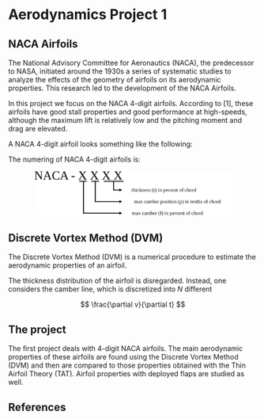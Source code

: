 # Aerodynamics Project 1

## NACA Airfoils

The National Advisory Committee for Aeronautics (NACA), the predecessor to NASA, initiated around the 1930s a series of systematic studies to analyze the effects of the geometry of airfoils on its aerodynamic properties. This research led to the development of the NACA Airfoils.

In this project we focus on the NACA 4-digit airfoils. According to [1], these airfoils have good stall properties and good performance at high-speeds, although the maximum lift is relatively low and the pitching moment and drag are elevated.

A NACA 4-digit airfoil looks something like the following:

The numering of NACA 4-digit airfoils is:

<p align="center">
  <img src="./readme_images/naca_numbering.svg", width=400/>
</P>


## Discrete Vortex Method (DVM)

The Discrete Vortex Method (DVM) is a numerical procedure to estimate the aerodynamic properties of an airfoil. 

The thickness distribution of the airfoil is disregarded. Instead, one considers the camber line, which is discretized into $N$ different 

$$
    \frac{\partial v}{\partial t}
$$

## The project


The first project deals with 4-digit NACA airfoils. The main aerodynamic properties of these airfoils are found using the Discrete Vortex Method (DVM) and
then are compared to those properties obtained with the Thin Airfoil Theory (TAT). Airfoil properties with deployed flaps are studied as well.


## References


